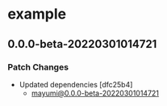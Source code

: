 # example

## 0.0.0-beta-20220301014721

### Patch Changes

- Updated dependencies [dfc25b4]
  - mayumi@0.0.0-beta-20220301014721
